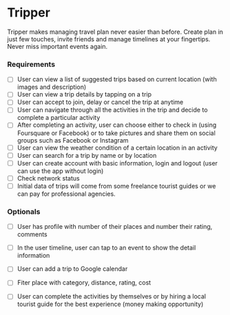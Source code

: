 # Tripper
Tripper makes managing travel plan never easier than before. Create plan in just few touches, invite friends and manage timelines at your fingertips. Never miss important events again.

### Requirements
* [ ] User can view a list of suggested trips based on current location (with images and description)
* [ ] User can view a trip details by tapping on a trip
* [ ] User can accept to join, delay or cancel the trip at anytime
* [ ] User can navigate through all the activities in the trip and decide to complete a particular activity
* [ ] After completing an activity, user can choose either to check in (using Foursquare or Facebook) or to take pictures and share them on social groups such as Facebook or Instagram
* [ ] User can view the weather condition of a certain location in an activity
* [ ] User can search for a trip by name or by location
* [ ] User can create account with basic information, login and logout (user can use the app without login)
* [ ] Check network status
* [ ] Initial data of trips will come from some freelance tourist guides or we can pay for professional agencies.

### Optionals
* [ ] User has profile with number of their places and number their rating, comments
* [ ] In the user timeline, user can tap to an event to show the detail information
* [ ] User can add a trip to Google calendar
* [ ] Fiter place with category, distance, rating, cost
* [ ] User can complete the activities by themselves or by hiring a local tourist guide for the best experience (money making opportunity)

